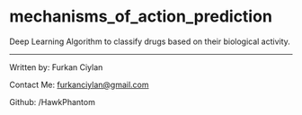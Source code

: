 # mechanisms_of_action_prediction

Deep Learning Algorithm to classify drugs based on their biological activity.

----------------------------------------

Written by: Furkan Ciylan

Contact Me: furkanciylan@gmail.com

Github: /HawkPhantom
